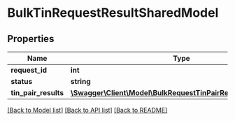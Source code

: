 # BulkTinRequestResultSharedModel

## Properties
Name | Type | Description | Notes
------------ | ------------- | ------------- | -------------
**request_id** | **int** |  | [optional] 
**status** | **string** |  | [optional] 
**tin_pair_results** | [**\Swagger\Client\Model\BulkRequestTinPairResultSharedModel[]**](BulkRequestTinPairResultSharedModel.md) |  | [optional] 

[[Back to Model list]](../README.md#documentation-for-models) [[Back to API list]](../README.md#documentation-for-api-endpoints) [[Back to README]](../README.md)


